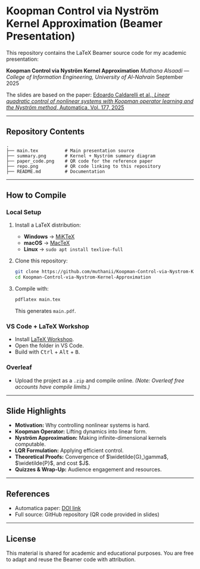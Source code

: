 # Koopman Control via Nyström Kernel Approximation (Beamer Presentation)

This repository contains the LaTeX Beamer source code for my academic presentation:

**Koopman Control via Nyström Kernel Approximation**
*Muthana Alsaadi — College of Information Engineering, University of Al-Nahrain*
September 2025

The slides are based on the paper:
[Edoardo Caldarelli et al., *Linear quadratic control of nonlinear systems with Koopman operator learning and the Nyström method*, Automatica, Vol. 177, 2025](https://doi.org/10.1016/j.automatica.2025.112302)

---

## Repository Contents

```
.
├── main.tex          # Main presentation source
├── summary.png       # Kernel + Nyström summary diagram
├── paper_code.png    # QR code for the reference paper
├── repo.png          # QR code linking to this repository
├── README.md         # Documentation
```

---

## How to Compile

### Local Setup

1. Install a LaTeX distribution:

   * **Windows** → [MiKTeX](https://miktex.org/download)
   * **macOS** → [MacTeX](https://tug.org/mactex/)
   * **Linux** → `sudo apt install texlive-full`

2. Clone this repository:

   ```bash
   git clone https://github.com/muthanii/Koopman-Control-via-Nystrom-Kernel-Approximation.git
   cd Koopman-Control-via-Nystrom-Kernel-Approximation
   ```

3. Compile with:

   ```bash
   pdflatex main.tex
   ```

   This generates `main.pdf`.

### VS Code + LaTeX Workshop

* Install [LaTeX Workshop](https://marketplace.visualstudio.com/items?itemName=James-Yu.latex-workshop).
* Open the folder in VS Code.
* Build with <kbd>Ctrl</kbd> + <kbd>Alt</kbd> + <kbd>B</kbd>.

### Overleaf

* Upload the project as a `.zip` and compile online.
  *(Note: Overleaf free accounts have compile limits.)*

---

## Slide Highlights

* **Motivation:** Why controlling nonlinear systems is hard.
* **Koopman Operator:** Lifting dynamics into linear form.
* **Nyström Approximation:** Making infinite-dimensional kernels computable.
* **LQR Formulation:** Applying efficient control.
* **Theoretical Proofs:** Convergence of \$\widetilde{G}\_\gamma\$, \$\widetilde{P}\$, and cost \$J\$.
* **Quizzes & Wrap-Up:** Audience engagement and resources.

---

## References

* Automatica paper: [DOI link](https://doi.org/10.1016/j.automatica.2025.112302)
* Full source: GitHub repository (QR code provided in slides)

---

## License

This material is shared for academic and educational purposes.
You are free to adapt and reuse the Beamer code with attribution.
